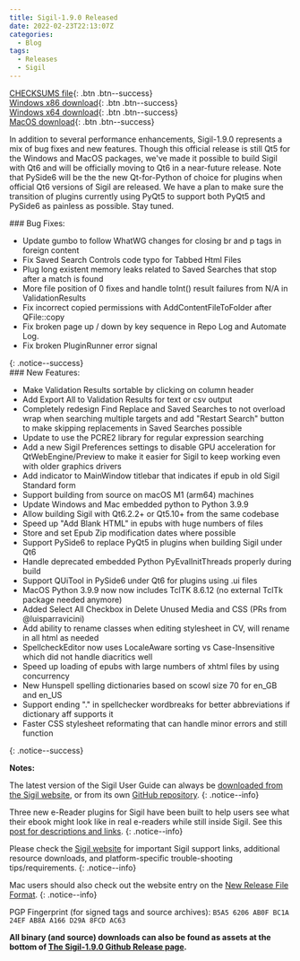 ```yaml
---
title: Sigil-1.9.0 Released
date: 2022-02-23T22:13:07Z
categories:
  - Blog
tags:
  - Releases
  - Sigil
---
```


[CHECKSUMS file](https://github.com/Sigil-Ebook/Sigil/releases/download/1.9.0/Sigil-1.9.0-CHECKSUMS.sha256.txt){: .btn .btn--success}<br/>
[Windows x86 download](https://github.com/Sigil-Ebook/Sigil/releases/download/1.9.0/Sigil-1.9.0-Windows-Setup.exe){: .btn .btn--success}<br/>
[Windows x64 download](https://github.com/Sigil-Ebook/Sigil/releases/download/1.9.0/Sigil-1.9.0-Windows-x64-Setup.exe){: .btn .btn--success}<br/>
[MacOS download](https://github.com/Sigil-Ebook/Sigil/releases/download/1.9.0/Sigil.app-1.9.0-Mac.txz){: .btn .btn--success}

In addition to several performance enhancements, Sigil-1.9.0 represents a mix of bug fixes and new features. Though this official release is still Qt5 for the Windows and MacOS packages, we've made it possible to build Sigil with Qt6 and will be officially moving to Qt6 in a near-future release. Note that PySide6 will be the the new Qt-for-Python of choice for plugins when official Qt6 versions of Sigil are released. We have a plan to make sure the transition of plugins currently using PyQt5 to support both PyQt5 and PySide6 as painless as possible. Stay tuned.

<div markdown="1">
### Bug Fixes:

* Update gumbo to follow WhatWG changes for closing br and p tags in foreign content
* Fix Saved Search Controls code typo for Tabbed Html Files
* Plug long existent memory leaks related to Saved Searches that stop after a match is found
* More file position of 0 fixes and handle toInt() result failures from N/A in ValidationResults
* Fix incorrect copied permissions with AddContentFileToFolder after QFile::copy
* Fix broken page up / down by key sequence in Repo Log and Automate Log.
* Fix broken PluginRunner error signal
</div>
{: .notice--success}

<div markdown="1">
### New Features:

* Make Validation Results sortable by clicking on column header
* Add Export All to Validation Results for text or csv output
* Completely redesign Find Replace and Saved Searches to not overload wrap when searching multiple targets and add "Restart Search" button to make skipping replacements in Saved Searches possible
* Update to use the PCRE2 library for regular expression searching
* Add a new Sigil Preferences settings to disable GPU acceleration for QtWebEngine/Preview to make it easier for Sigil to keep working even with older graphics drivers
* Add indicator to MainWindow titlebar that indicates if epub in old Sigil Standard form
* Support building from source on macOS M1 (arm64) machines
* Update Windows and Mac embedded python to Python 3.9.9
* Allow building Sigil with Qt6.2.2+ or Qt5.10+ from the same codebase
* Speed up "Add Blank HTML" in epubs with huge numbers of files
* Store and set Epub Zip modification dates where possible
* Support PySide6 to replace PyQt5 in plugins when building Sigil under Qt6
* Handle deprecated embedded Python PyEvalInitThreads properly during build
* Support QUiTool in PySide6 under Qt6 for plugins using .ui files
* MacOS Python 3.9.9 now now includes TclTK 8.6.12 (no external TclTk package needed anymore)
* Added Select All Checkbox in Delete Unused Media and CSS (PRs from @luisparravicini)
* Add ability to rename classes when editing stylesheet in CV, will rename in all html as needed     
* SpellcheckEditor now uses LocaleAware sorting vs Case-Insensitive which did not handle diacritics well
* Speed up loading of epubs with large numbers of xhtml files by using concurrency
* New Hunspell spelling dictionaries based on scowl size 70 for en_GB and en_US
* Support ending "." in spellchecker wordbreaks for better abbreviations if dictionary aff supports it
* Faster CSS stylesheet reformating that can handle minor errors and still function
</div>
{: .notice--success}

__Notes:__

The latest version of the Sigil User Guide can always be [downloaded from the Sigil website](https://sigil-ebook.com/sigil/guide), or from its own [GitHub repository](https://github.com/Sigil-Ebook/sigil-user-guide/releases/latest).
{: .notice--info}

Three new e-Reader plugins for Sigil have been built to help users see what their ebook might look like in real e-readers while still inside Sigil. See this [post for descriptions and links](https://www.mobileread.com/forums/showthread.php?t=339678).
{: .notice--info}

Please check the [Sigil website](https://sigil-ebook.com/sigil) for important Sigil support links, additional resource downloads, and platform-specific trouble-shooting tips/requirements.
{: .notice--info}

Mac users should also check out the website entry on the [New Release File Format](https://sigil-ebook.com/sigil/tips/#new-release-file-format-starting-with-sigil-0918).
{: .notice--info}


PGP Fingerprint (for signed tags and source archives): `B5A5 6206 AB0F BC1A 24EF AB8A A166 D29A 8FCD AC63`

__All binary (and source) downloads can also be found as assets at the bottom of [The Sigil-1.9.0 Github Release page](https://github.com/Sigil-Ebook/Sigil/releases/tag/1.9.0).__

